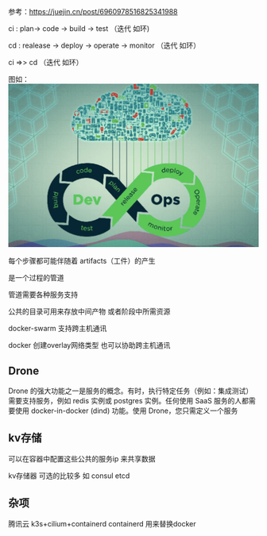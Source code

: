 参考：https://juejin.cn/post/6960978516825341988


ci
: plan-> code -> build -> test （迭代 如环)

cd
: realease -> deploy -> operate -> monitor （迭代 如环）

ci =>> cd （迭代 如环）

图如：
![ci-cd](./dev-ops.png)

每个步骤都可能伴随着 artifacts（工件）的产生

是一个过程的管道

管道需要各种服务支持

公共的目录可用来存放中间产物 或者阶段中所需资源

docker-swarm 支持跨主机通讯

docker 创建overlay网络类型 也可以协助跨主机通讯

## Drone

Drone 的强大功能之一是服务的概念。有时，执行特定任务（例如：集成测试）需要支持服务，例如 redis 实例或 postgres 实例。任何使用 SaaS 服务的人都需要使用 docker-in-docker (dind) 功能。使用 Drone，您只需定义一个服务


## kv存储

可以在容器中配置这些公共的服务ip 来共享数据

kv存储器 可选的比较多
如 consul etcd

## 杂项

腾讯云 k3s+cilium+containerd
containerd 用来替换docker